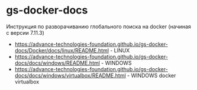 # gs-docker-docs
Инструкция по разворачиванию глобального поиска на docker (начиная с версии 7.11.3)

* https://advance-technologies-foundation.github.io/gs-docker-docs/Docker/docs/linux/README.html - LINUX
* https://advance-technologies-foundation.github.io/gs-docker-docs/docs/windows/README.html - WINDOWS
* https://advance-technologies-foundation.github.io/gs-docker-docs/docs/windows/virtualbox/README.html - WINDOWS docker virtualbox
